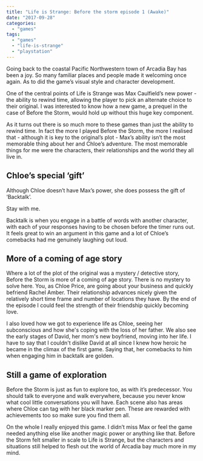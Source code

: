 ```yaml
---
title: "Life is Strange: Before the storm episode 1 (Awake)"
date: "2017-09-28"
categories: 
  - "games"
tags: 
  - "games"
  - "life-is-strange"
  - "playstation"
---
```


Going back to the coastal Pacific Northwestern town of Arcadia Bay has been a joy. So many familiar places and people made it welcoming once again. As to did the game’s visual style and character development.

One of the central points of Life is Strange was Max Caulfield’s new power - the ability to rewind time, allowing the player to pick an alternate choice to their original. I was interested to know how a new game, a prequel in the case of Before the Storm, would hold up without this huge key component.

As it turns out there is so much more to these games than just the ability to rewind time. In fact the more I played Before the Storm, the more I realised that - although it is key to the original’s plot - Max’s ability isn’t the most memorable thing about her and Chloe’s adventure. The most memorable things for me were the characters, their relationships and the world they all live in.

## Chloe’s special ‘gift’

Although Chloe doesn’t have Max’s power, she does possess the gift of ‘Backtalk’.

Stay with me.

Backtalk is when you engage in a battle of words with another character, with each of your responses having to be chosen before the timer runs out. It feels great to win an argument in this game and a lot of Chloe’s comebacks had me genuinely laughing out loud.

## More of a coming of age story

Where a lot of the plot of the original was a mystery / detective story, Before the Storm is more of a coming of age story. There is no mystery to solve here. You, as Chloe Price, are going about your business and quickly befriend Rachel Amber. Their relationship advances nicely given the relatively short time frame and number of locations they have. By the end of the episode I could feel the strength of their friendship quickly becoming love.

I also loved how we got to experience life as Chloe, seeing her subconscious and how she's coping with the loss of her father. We also see the early stages of David, her mom's new boyfriend, moving into her life. I have to say that I couldn't dislike David at all since I knew how heroic he became in the climax of the first game. Saying that, her comebacks to him when engaging him in backtalk are golden.

## Still a game of exploration

Before the Storm is just as fun to explore too, as with it’s predecessor. You should talk to everyone and walk everywhere, because you never know what cool little conversations you will have. Each scene also has areas where Chloe can tag with her black marker pen. These are rewarded with achievements too so make sure you find them all.

On the whole I really enjoyed this game. I didn’t miss Max or feel the game needed anything else like another magic power or anything like that. Before the Storm felt smaller in scale to Life is Strange, but the characters and situations still helped to flesh out the world of Arcadia bay much more in my mind.
